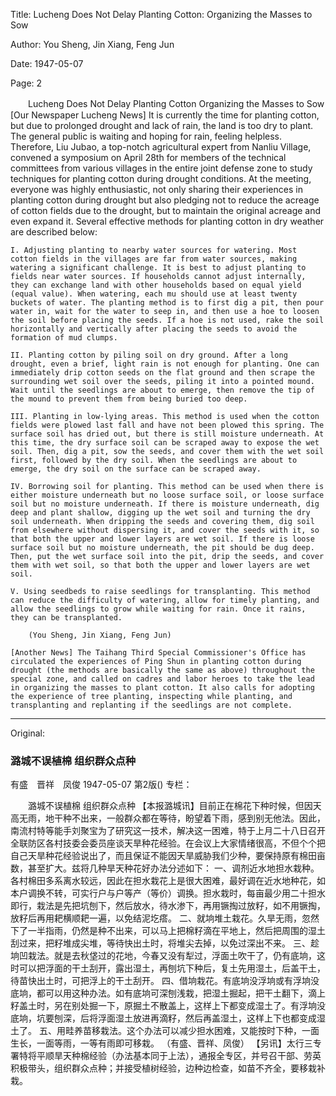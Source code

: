 Title: Lucheng Does Not Delay Planting Cotton: Organizing the Masses to Sow

Author: You Sheng, Jin Xiang, Feng Jun

Date: 1947-05-07

Page: 2

　　Lucheng Does Not Delay Planting Cotton
    Organizing the Masses to Sow
    [Our Newspaper Lucheng News] It is currently the time for planting cotton, but due to prolonged drought and lack of rain, the land is too dry to plant. The general public is waiting and hoping for rain, feeling helpless. Therefore, Liu Jubao, a top-notch agricultural expert from Nanliu Village, convened a symposium on April 28th for members of the technical committees from various villages in the entire joint defense zone to study techniques for planting cotton during drought conditions. At the meeting, everyone was highly enthusiastic, not only sharing their experiences in planting cotton during drought but also pledging not to reduce the acreage of cotton fields due to the drought, but to maintain the original acreage and even expand it. Several effective methods for planting cotton in dry weather are described below:

    I. Adjusting planting to nearby water sources for watering. Most cotton fields in the villages are far from water sources, making watering a significant challenge. It is best to adjust planting to fields near water sources. If households cannot adjust internally, they can exchange land with other households based on equal yield (equal value). When watering, each mu should use at least twenty buckets of water. The planting method is to first dig a pit, then pour water in, wait for the water to seep in, and then use a hoe to loosen the soil before placing the seeds. If a hoe is not used, rake the soil horizontally and vertically after placing the seeds to avoid the formation of mud clumps.

    II. Planting cotton by piling soil on dry ground. After a long drought, even a brief, light rain is not enough for planting. One can immediately drip cotton seeds on the flat ground and then scrape the surrounding wet soil over the seeds, piling it into a pointed mound. Wait until the seedlings are about to emerge, then remove the tip of the mound to prevent them from being buried too deep.

    III. Planting in low-lying areas. This method is used when the cotton fields were plowed last fall and have not been plowed this spring. The surface soil has dried out, but there is still moisture underneath. At this time, the dry surface soil can be scraped away to expose the wet soil. Then, dig a pit, sow the seeds, and cover them with the wet soil first, followed by the dry soil. When the seedlings are about to emerge, the dry soil on the surface can be scraped away.

    IV. Borrowing soil for planting. This method can be used when there is either moisture underneath but no loose surface soil, or loose surface soil but no moisture underneath. If there is moisture underneath, dig deep and plant shallow, digging up the wet soil and turning the dry soil underneath. When dripping the seeds and covering them, dig soil from elsewhere without dispersing it, and cover the seeds with it, so that both the upper and lower layers are wet soil. If there is loose surface soil but no moisture underneath, the pit should be dug deep. Then, put the wet surface soil into the pit, drip the seeds, and cover them with wet soil, so that both the upper and lower layers are wet soil.

    V. Using seedbeds to raise seedlings for transplanting. This method can reduce the difficulty of watering, allow for timely planting, and allow the seedlings to grow while waiting for rain. Once it rains, they can be transplanted.

        (You Sheng, Jin Xiang, Feng Jun)

    [Another News] The Taihang Third Special Commissioner's Office has circulated the experiences of Ping Shun in planting cotton during drought (the methods are basically the same as above) throughout the special zone, and called on cadres and labor heroes to take the lead in organizing the masses to plant cotton. It also calls for adopting the experience of tree planting, inspecting while planting, and transplanting and replanting if the seedlings are not complete.



<hr /> 

Original: 


### 潞城不误植棉  组织群众点种
有盛　晋祥　凤俊
1947-05-07
第2版()
专栏：

　　潞城不误植棉
    组织群众点种
    【本报潞城讯】目前正在棉花下种时候，但因天高无雨，地干种不出来，一般群众都在等待，盼望着下雨，感到别无他法。因此，南流村特等能手刘聚宝为了研究这一技术，解决这一困难，特于上月二十八日召开全联防区各村技委会委员座谈天旱种花经验。在会议上大家情绪很高，不但个个把自己天旱种花经验说出了，而且保证不能因天旱威胁我们少种，要保持原有棉田亩数，甚至扩大。兹将几种旱天种花好办法分述如下：
    一、调剂近水地担水栽种。各村棉田多系离水较远，因此在担水栽花上是很大困难，最好调在近水地种花，如本户调换不转，可实行户与户等产（等价）调换。担水栽时，每亩最少用二十担水即行，栽法是先把坑刨下，然后放水，待水渗下，再用镢掏过放籽，如不用镢掏，放籽后再用耙横顺耙一遍，以免结泥圪瘩。
    二、就垧堆土栽花。久旱无雨，忽然下了一半指雨，仍然是种不出来，可以马上把棉籽滴在平地上，然后把周围的湿土刮过来，把籽堆成尖堆，等待快出土时，将堆尖去掉，以免过深出不来。
    三、趁垧凹栽法。就是去秋垡过的花地，今春又没有犁过，浮面土吹干了，仍有底垧，这时可以把浮面的干土刮开，露出湿土，再刨坑下种后，复土先用湿土，后盖干土，待苗快出土时，可把浮上的干土刮开。
    四、借垧栽花。有底垧没浮垧或有浮垧没底垧，都可以用这种办法。如有底垧可深刨浅栽，把湿土掘起，把干土翻下，滴上籽盖土时，另在别处掘一下，原掘土不散盖上，这样上下都变成湿土了。有浮垧没底垧，坑要刨深，后将浮面湿土放进再滴籽，然后再盖湿土，这样上下也都变成湿土了。
    五、用畦养苗移栽法。这个办法可以减少担水困难，又能按时下种，一面生长，一面等雨，一等有雨即可移栽。
        （有盛、晋祥、凤俊）
    【另讯】太行三专署特将平顺旱天种棉经验（办法基本同于上法），通报全专区，并号召干部、劳英积极带头，组织群众点种；并接受植树经验，边种边检查，如苗不齐全，要移栽补栽。
